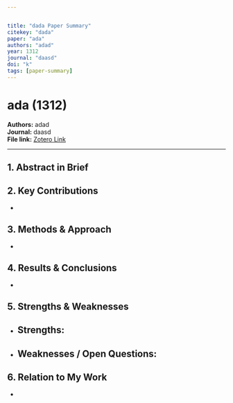 ```yaml
---


title: "dada Paper Summary"
citekey: "dada"
paper: "ada"
authors: "adad"
year: 1312
journal: "daasd"
doi: "k"
tags: [paper-summary]
---
```


# ada (1312)  
**Authors:** adad  
**Journal:** daasd  
**File link:** [Zotero Link](k) 

---

## 1. Abstract in Brief
> 

## 2. Key Contributions
- 

## 3. Methods & Approach
- 

## 4. Results & Conclusions
- 

## 5. Strengths & Weaknesses
- **Strengths:**  
  -  
- **Weaknesses / Open Questions:**  
  -  

## 6. Relation to My Work
- 
